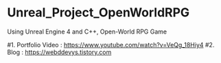# Unreal_Project_OpenWorldRPG
Using Unreal Engine 4 and C++, Open-World RPG Game

#1. Portfolio Video : https://www.youtube.com/watch?v=VeQg_18Hiy4
#2. Blog : https://webddevys.tistory.com
